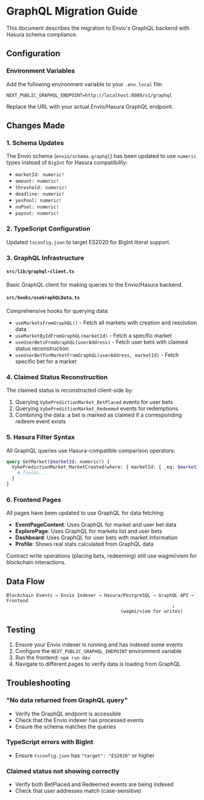 # GraphQL Migration Guide

This document describes the migration to Envio's GraphQL backend with Hasura schema compliance.

## Configuration

### Environment Variables

Add the following environment variable to your `.env.local` file:

```env
NEXT_PUBLIC_GRAPHQL_ENDPOINT=http://localhost:8080/v1/graphql
```

Replace the URL with your actual Envio/Hasura GraphQL endpoint.

## Changes Made

### 1. Schema Updates

The Envio schema (`envio/schema.graphql`) has been updated to use `numeric` types instead of `BigInt` for Hasura compatibility:

- `marketId: numeric!`
- `amount: numeric!`
- `threshold: numeric!`
- `deadline: numeric!`
- `yesPool: numeric!`
- `noPool: numeric!`
- `payout: numeric!`

### 2. TypeScript Configuration

Updated `tsconfig.json` to target ES2020 for BigInt literal support.

### 3. GraphQL Infrastructure

#### `src/lib/graphql-client.ts`
Basic GraphQL client for making queries to the Envio/Hasura backend.

#### `src/hooks/useGraphQLData.ts`
Comprehensive hooks for querying data:

- `useMarketsFromGraphQL()` - Fetch all markets with creation and resolution data
- `useMarketByIdFromGraphQL(marketId)` - Fetch a specific market
- `useUserBetsFromGraphQL(userAddress)` - Fetch user bets with claimed status reconstruction
- `useUserBetForMarketFromGraphQL(userAddress, marketId)` - Fetch specific bet for a market

### 4. Claimed Status Reconstruction

The claimed status is reconstructed client-side by:
1. Querying `VybePredictionMarket_BetPlaced` events for user bets
2. Querying `VybePredictionMarket_Redeemed` events for redemptions
3. Combining the data: a bet is marked as claimed if a corresponding redeem event exists

### 5. Hasura Filter Syntax

All GraphQL queries use Hasura-compatible comparison operators:

```graphql
query GetMarket($marketId: numeric!) {
  VybePredictionMarket_MarketCreated(where: { marketId: { _eq: $marketId } }) {
    # fields...
  }
}
```

### 6. Frontend Pages

All pages have been updated to use GraphQL for data fetching:

- **EventPageContent**: Uses GraphQL for market and user bet data
- **ExplorePage**: Uses GraphQL for markets list and user bets
- **Dashboard**: Uses GraphQL for user bets with market information
- **Profile**: Shows real stats calculated from GraphQL data

Contract write operations (placing bets, redeeming) still use wagmi/viem for blockchain interactions.

## Data Flow

```
Blockchain Events → Envio Indexer → Hasura/PostgreSQL → GraphQL API → Frontend
                                                             ↓
                                          (wagmi/viem for writes)
```

## Testing

1. Ensure your Envio indexer is running and has indexed some events
2. Configure the `NEXT_PUBLIC_GRAPHQL_ENDPOINT` environment variable
3. Run the frontend: `npm run dev`
4. Navigate to different pages to verify data is loading from GraphQL

## Troubleshooting

### "No data returned from GraphQL query"
- Verify the GraphQL endpoint is accessible
- Check that the Envio indexer has processed events
- Ensure the schema matches the queries

### TypeScript errors with BigInt
- Ensure `tsconfig.json` has `"target": "ES2020"` or higher

### Claimed status not showing correctly
- Verify both BetPlaced and Redeemed events are being indexed
- Check that user addresses match (case-sensitive)
